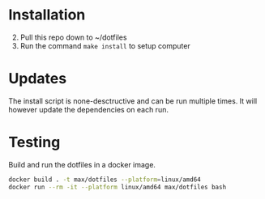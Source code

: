 # Installation
2. Pull this repo down to ~/dotfiles
3. Run the command `make install` to setup computer

# Updates
The install script is none-desctructive and can be run multiple times.
It will however update the dependencies on each run.

# Testing 
Build and run the dotfiles in a docker image.

``` bash
docker build . -t max/dotfiles --platform=linux/amd64
docker run --rm -it --platform linux/amd64 max/dotfiles bash
```

